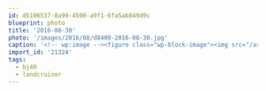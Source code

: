 ```yaml
---
id: d5106537-8a99-4500-a9f1-6fa5ab849d9c
blueprint: photo
title: '2016-08-30'
photo: '/images/2016/08/d8400-2016-08-30.jpg'
caption: '<!-- wp:image --><figure class="wp-block-image"><img src="/assets/images/2016/08/d8400-2016-08-30.jpg" /></figure><!-- /wp:image --><!-- wp:paragraph --><p>Welcome home, Blue #landcruiser #bj40</p><!-- /wp:paragraph -->'
import_id: '21324'
tags:
  - bj40
  - landcruiser
---
```

